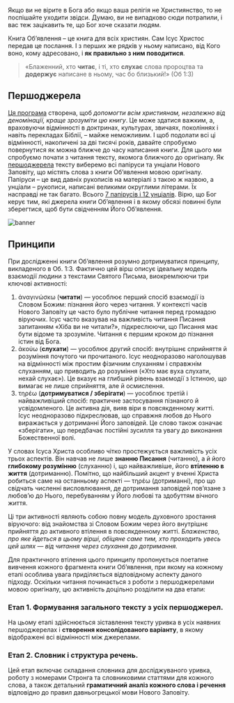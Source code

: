 Якщо ви не вірите в Бога або якщо ваша релігія не Християнство, то не поспішайте уходити звідси. Думаю, ви не випадково сюди потрапили, і вас теж зацікавить те, що Бог хоче сказати людям.

Книга Об’явлення – це книга для всіх християн. Сам Ісус Христос передав це послання. І з перших же рядків у ньому написано, від Кого воно, кому адресовано, і **як правильно з ним поводитися**.

> «Блаженний, хто **читає**, і ті, хто **слухає** слова пророцтва та **додержує** написане в ньому, час бо близький!» (Об 1:3)

## Першоджерела

[Ця програма](data:about) створена, щоб *допомогти всім християнам, незалежно від деномінації, краще зрозуміти цю книгу*. Це може здатися важким, а, враховуючи відмінності в доктринах, культурах, звичаях, поколіннях і навіть перекладах Біблії, – майже неможливим. І щоб подолати всі ці відмінності, накопичені за дві тисячі років, давайте спробуємо повернутися як можна ближче до часу написання книги. Для цього ми спробуємо почати з читання тексту, якомога ближчого до оригіналу. Як [першоджерела](data:sources) тексту виберемо всі папіруси та унціали Нового Заповіту, що містять слова з книги Об’явлення мовою оригіналу. Папіруси – це вид давніх рукописів на матеріалі з такою ж назвою, а унціали – рукописи, написані великими округлими літерами. Їх насправді не так багато. Всього [7 папірусів і 12 унціалів](https://en.wikipedia.org/wiki/Biblical_manuscript). Вірю, що Бог керує тим, які джерела книги Об’явлення і в якому обсязі повинні були зберегтися, щоб бути свідченням Його Об’явлення.

![banner](resource:assets/images/Topics/banner_preface.png)

## Принципи

При дослідженні книги Об’явлення розумно дотримуватися принципу, викладеного в Об. 1:3. Фактично цей вірш описує ідеальну модель взаємодії людини з текстами Святого Письма, виокремлюючи три ключові активності:

1. ἀναγινώσκω (**читати**) — уособлює перший спосіб взаємодії із Словом Божим: пізнання його через читання. У контексті часів Нового Заповіту це часто було публічне читання перед громадою віруючих. Ісус часто вказував на важливість читання Писання запитанням «Хіба ви не читали?», підкреслюючи, що Писання має бути відоме та зрозуміле. Читання є першим кроком до пізнання істин від Бога.
2. ἀκούω (**слухати**) — уособлює другий спосіб: внутрішнє сприйняття й розуміння почутого чи прочитаного. Ісус неодноразово наголошував на відмінності між простим фізичним слуханням і справжнім слуханням, що приводить до розуміння («Хто має вуха слухати, нехай слухає»). Це вказує на глибший рівень взаємодії з Істиною, що вимагає не лише сприйняття, але й осмислення.
3. τηρέω (**дотримуватися / зберігати**) — уособлює третій і найважливіший спосіб: практичне застосування пізнаного й усвідомленого. Це активна дія, вияв віри в повсякденному житті. Ісус неодноразово підкреслював, що справжня любов до Нього виражається у дотриманні Його заповідей. Це слово також означає «зберігати», що передбачає постійні зусилля та увагу до виконання Божественної волі.

У словах Ісуса Христа особливо чітко простежується важливість усіх трьох аспектів. Він навчав не лише **знанню Писання** (читанню), а й його **глибокому розумінню** (слуханню) і, що найважливіше, його **втіленню в життя** (дотриманню). Помітно, що найбільший акцент у вченні Христа робиться саме на останньому аспекті — τηρέω (дотриманні), про що свідчать численні висловлювання, де дотримання заповідей пов’язане з любов’ю до Нього, перебуванням у Його любові та здобуттям вічного життя.

Ці три активності являють собою повну модель духовного зростання віруючого: від знайомства зі Словом Божим через його внутрішнє прийняття до активного втілення в повсякденному житті. *Блаженство, про яке йдеться в цьому вірші, обіцяне саме тим, хто проходить увесь цей шлях — від читання через слухання до дотримання.*

Для практичного втілення цього принципу пропонується поетапне вивчення кожного фрагмента книги Об’явлення, при якому на кожному етапі особлива увага приділяється відповідному аспекту даного підходу. Оскільки читання починається з роботи з першоджерелами мовою оригіналу, цю активність доцільно розділити на два етапи:

### Етап 1. Формування загального тексту з усіх першоджерел.

На цьому етапі здійснюється зіставлення тексту уривка в усіх наявних першоджерелах і **створення консолідованого варіанту**, в якому відображені всі відмінності між джерелами.

### Етап 2. Словник і структура речень.

Цей етап включає складання словника для досліджуваного уривка, роботу з номерами Стронга та словниковими статтями для кожного слова, а також детальний **граматичний аналіз кожного слова і речення** відповідно до правил давньогрецької мови Нового Заповіту.
